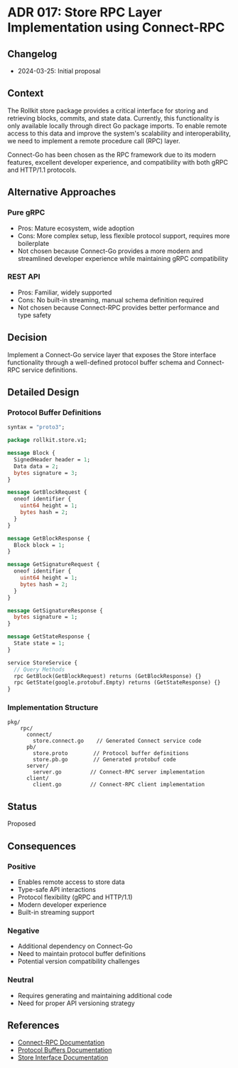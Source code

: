 # ADR 017: Store RPC Layer Implementation using Connect-RPC

## Changelog

- 2024-03-25: Initial proposal

## Context

The Rollkit store package provides a critical interface for storing and retrieving blocks, commits, and state data. Currently, this functionality is only available locally through direct Go package imports. To enable remote access to this data and improve the system's scalability and interoperability, we need to implement a remote procedure call (RPC) layer.

Connect-Go has been chosen as the RPC framework due to its modern features, excellent developer experience, and compatibility with both gRPC and HTTP/1.1 protocols.

## Alternative Approaches

### Pure gRPC

- Pros: Mature ecosystem, wide adoption
- Cons: More complex setup, less flexible protocol support, requires more boilerplate
- Not chosen because Connect-Go provides a more modern and streamlined developer experience while maintaining gRPC compatibility

### REST API

- Pros: Familiar, widely supported
- Cons: No built-in streaming, manual schema definition required
- Not chosen because Connect-RPC provides better performance and type safety

## Decision

Implement a Connect-Go service layer that exposes the Store interface functionality through a well-defined protocol buffer schema and Connect-RPC service definitions.

## Detailed Design

### Protocol Buffer Definitions

```protobuf
syntax = "proto3";

package rollkit.store.v1;

message Block {
  SignedHeader header = 1;
  Data data = 2;
  bytes signature = 3;
}

message GetBlockRequest {
  oneof identifier {
    uint64 height = 1;
    bytes hash = 2;
  }
}

message GetBlockResponse {
  Block block = 1;
}

message GetSignatureRequest {
  oneof identifier {
    uint64 height = 1;
    bytes hash = 2;
  }
}

message GetSignatureResponse {
  bytes signature = 1;
}

message GetStateResponse {
  State state = 1;
}

service StoreService {
  // Query Methods
  rpc GetBlock(GetBlockRequest) returns (GetBlockResponse) {}
  rpc GetState(google.protobuf.Empty) returns (GetStateResponse) {}
}
```

### Implementation Structure

```tree
pkg/
    rpc/
      connect/
        store.connect.go    // Generated Connect service code
      pb/
        store.proto        // Protocol buffer definitions
        store.pb.go        // Generated protobuf code
      server/
        server.go         // Connect-RPC server implementation
      client/
        client.go         // Connect-RPC client implementation
```

## Status

Proposed

## Consequences

### Positive

- Enables remote access to store data
- Type-safe API interactions
- Protocol flexibility (gRPC and HTTP/1.1)
- Modern developer experience
- Built-in streaming support

### Negative

- Additional dependency on Connect-Go
- Need to maintain protocol buffer definitions
- Potential version compatibility challenges

### Neutral

- Requires generating and maintaining additional code
- Need for proper API versioning strategy

## References

- [Connect-RPC Documentation](https://connectrpc.com/docs/go/getting-started/)
- [Protocol Buffers Documentation](https://protobuf.dev)
- [Store Interface Documentation](pkg/store/types.go)
